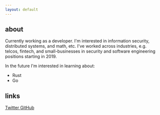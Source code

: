```yaml
---
layout: default
---
```


## about
Currently working as a developer. I'm interested in information security, distributed systems, and math, etc. I've worked across industries, e.g. telcos, fintech, and small-businesses in security and software engineering positions starting in 2019.

In the future I'm interested in learning about:
- Rust
- Go

## links
<div class="custom social-buttons">
  <a href="https://twitter.com/0x13B" class="social-button">
    <i class="fab fa-twitter"></i> Twitter
  </a>
  <a href="https://github.com/0x13bbb" class="social-button">
    <i class="fab fa-github"></i> GitHub
  </a>
</div>
